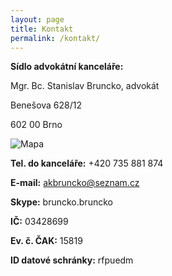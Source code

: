 ```yaml
---
layout: page
title: Kontakt
permalink: /kontakt/
---
```


**Sídlo advokátní kanceláře:**

Mgr. Bc. Stanislav Bruncko, advokát

Benešova 628/12

602 00 Brno

![Mapa](https://www.google.cz/maps/vt/data=RfCSdfNZ0LFPrHSm0ublXdzhdrDFhtmHhN1u-gM,wkyEYw5dILTnc68aEOLzXZ3kbKsaCnd-QXoRVW9Tm4vt9ToMBQthRN2o1XOe21Pu_RUM72fwJtxul9E1OZ0fgIS7j-wWPFWcnxTrr3JG26cVEAd0NEqDVcnuzyM)



**Tel. do kanceláře:**		+420 735 881 874

**E-mail:**			akbruncko@seznam.cz

**Skype:**				bruncko.bruncko


**IČ:**				03428699 

**Ev. č. ČAK:**			15819

**ID datové schránky:**		rfpuedm
